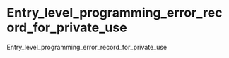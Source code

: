 # Entry_level_programming_error_record_for_private_use
Entry_level_programming_error_record_for_private_use
